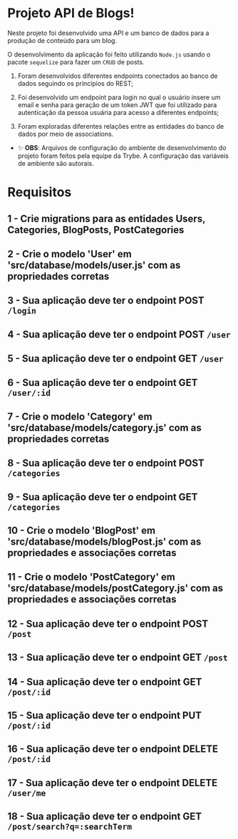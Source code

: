# Projeto API de Blogs!

  Neste projeto foi desenvolvido uma API e um banco de dados para a produção de conteúdo para um blog. 

  O desenvolvimento da aplicação foi feito utilizando `Node.js` usando o pacote `sequelize` para fazer um `CRUD` de posts.

  1. Foram desenvolvidos diferentes endpoints conectados ao banco de dados seguindo os princípios do REST;

  2. Foi desenvolvido um endpoint para login no qual o usuário insere um email e senha para geração de um token JWT que foi utilizado para autenticação da pessoa usuária para acesso a diferentes endpoints;

  3. Foram exploradas diferentes relações entre as entidades do banco de dados por meio de associations.



  - ✨ **OBS**:  Arquivos de configuração do ambiente de desenvolvimento do projeto foram feitos pela equipe da Trybe. A configuração das variáveis de ambiente são autorais. 


# Requisitos

## 1 - Crie migrations para as entidades Users, Categories, BlogPosts, PostCategories

## 2 - Crie o modelo 'User' em 'src/database/models/user.js' com as propriedades corretas

## 3 - Sua aplicação deve ter o endpoint POST `/login`

## 4 - Sua aplicação deve ter o endpoint POST `/user`

## 5 - Sua aplicação deve ter o endpoint GET `/user`

## 6 - Sua aplicação deve ter o endpoint GET `/user/:id`

## 7 - Crie o modelo 'Category' em 'src/database/models/category.js' com as propriedades corretas

## 8 - Sua aplicação deve ter o endpoint POST `/categories`

## 9 - Sua aplicação deve ter o endpoint GET `/categories`

## 10 - Crie o modelo 'BlogPost' em 'src/database/models/blogPost.js' com as propriedades e associações corretas

## 11 - Crie o modelo 'PostCategory' em 'src/database/models/postCategory.js' com as propriedades e associações corretas

## 12 - Sua aplicação deve ter o endpoint POST `/post`

## 13 - Sua aplicação deve ter o endpoint GET `/post`

## 14 - Sua aplicação deve ter o endpoint GET `/post/:id`

## 15 - Sua aplicação deve ter o endpoint PUT `/post/:id`

## 16 - Sua aplicação deve ter o endpoint DELETE `/post/:id`

## 17 - Sua aplicação deve ter o endpoint DELETE `/user/me`

## 18 - Sua aplicação deve ter o endpoint GET `/post/search?q=:searchTerm`


